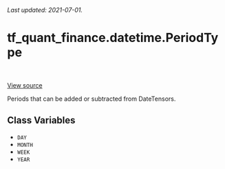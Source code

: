 <!--
This file is generated by a tool. Do not edit directly.
For open-source contributions the docs will be updated automatically.
-->

*Last updated: 2021-07-01.*

<div itemscope itemtype="http://developers.google.com/ReferenceObject">
<meta itemprop="name" content="tf_quant_finance.datetime.PeriodType" />
<meta itemprop="path" content="Stable" />
<meta itemprop="property" content="DAY"/>
<meta itemprop="property" content="MONTH"/>
<meta itemprop="property" content="WEEK"/>
<meta itemprop="property" content="YEAR"/>
</div>

# tf_quant_finance.datetime.PeriodType

<!-- Insert buttons and diff -->

<table class="tfo-notebook-buttons tfo-api" align="left">
</table>

<a target="_blank" href="https://github.com/google/tf-quant-finance/blob/master/tf_quant_finance/datetime/constants.py">View source</a>



Periods that can be added or subtracted from DateTensors.

<!-- Placeholder for "Used in" -->


## Class Variables

* `DAY` <a id="DAY"></a>
* `MONTH` <a id="MONTH"></a>
* `WEEK` <a id="WEEK"></a>
* `YEAR` <a id="YEAR"></a>
